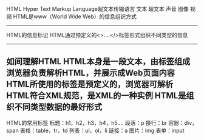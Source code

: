 HTML
    Hyper Text Markup Language超文本传输语言
        文本
        超文本
            声音
            图像
            视频
        HTML是www（World Wide Web）的信息组织方式

----------------------------------------------------
HTML的信息标记
    HTML通过预定义的<>.…</>标签形式组织不同类型的信息

----------------------------------------------------
如间理解HTML
    HTML本身是一段文本，由标签组成
    浏览器负责解析HTML，并展示成Web页面内容
    HTML所使用的标签是预定义的，浏览器可解析
    HTML符合XML规范，是XML的一种实例
    HTML是组织不同类型数据的最好形式
----------------------------------------------------
HTML的常用标签
    标题：h1，h2，h3，h4，h5.…
    段落：p
    换行：br
    容器：div，span
    表格：table，tr，td
    列表：ul，ol，li
    链接：a
    图片：img
    表单：input